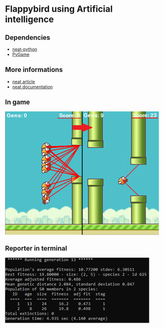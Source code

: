 # Flappybird using Artificial intelligence
## Dependencies
* [neat-python](https://neat-python.readthedocs.io/en/latest/)
* [PyGame](https://www.pygame.org/news)

## More informations
* [neat article](http://nn.cs.utexas.edu/downloads/papers/stanley.cec02.pdf)
* [neat documentation](https://neat-python.readthedocs.io/en/latest/neat_overview.html)

## In game
![](output/flappybird_resultimg.png)
## Reporter in terminal
![](output/flappybird_cmd.png)

